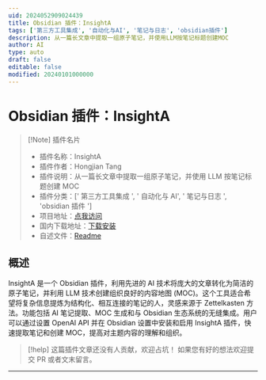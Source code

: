 ```yaml
---
uid: 2024052909024439
title: Obsidian 插件：InsightA
tags: ['第三方工具集成', '自动化与AI', '笔记与日志', 'obsidian插件']
description: 从一篇长文章中提取一组原子笔记，并使用LLM按笔记标题创建MOC
author: AI
type: auto
draft: false
editable: false
modified: 20240101000000
---
```


# Obsidian 插件：InsightA

> [!Note] 插件名片
> - 插件名称：InsightA
> - 插件作者：Hongjian Tang
> - 插件说明：从一篇长文章中提取一组原子笔记，并使用 LLM 按笔记标题创建 MOC
> - 插件分类：[' 第三方工具集成 ', ' 自动化与 AI', ' 笔记与日志 ', 'obsidian 插件 ']
> - 项目地址：[点我访问](https://github.com/HongjianTang/obsidian-insighta)
> - 国内下载地址：[下载安装](https://pkmer.cn/products/plugin/pluginMarket/?insighta)
> - 自述文件：[Readme](https://ghproxy.net/https://raw.githubusercontent.com/HongjianTang/obsidian-insighta/main/README.md)

## 概述

InsightA 是一个 Obsidian 插件，利用先进的 AI 技术将庞大的文章转化为简洁的原子笔记，并利用 LLM 技术创建组织良好的内容地图 (MOC)。这个工具适合希望将复杂信息提炼为结构化、相互连接的笔记的人，灵感来源于 Zettelkasten 方法。功能包括 AI 笔记提取、MOC 生成和与 Obsidian 生态系统的无缝集成。用户可以通过设置 OpenAI API 并在 Obsidian 设置中安装和启用 InsightA 插件，快速提取笔记和创建 MOC，提高对主题内容的理解和组织。

> [!help]
> 这篇插件文章还没有人贡献，欢迎占坑！
> 如果您有好的想法欢迎提交 PR 或者文末留言。

---



